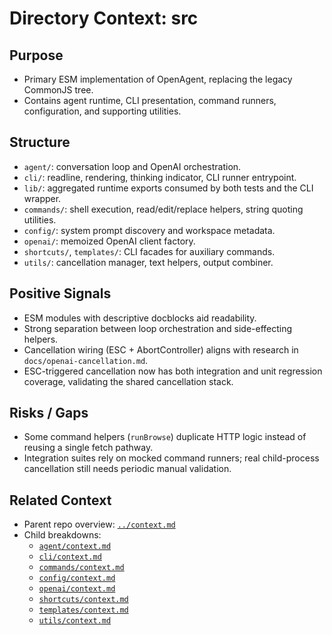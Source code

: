 # Directory Context: src

## Purpose

- Primary ESM implementation of OpenAgent, replacing the legacy CommonJS tree.
- Contains agent runtime, CLI presentation, command runners, configuration, and supporting utilities.

## Structure

- `agent/`: conversation loop and OpenAI orchestration.
- `cli/`: readline, rendering, thinking indicator, CLI runner entrypoint.
- `lib/`: aggregated runtime exports consumed by both tests and the CLI wrapper.
- `commands/`: shell execution, read/edit/replace helpers, string quoting utilities.
- `config/`: system prompt discovery and workspace metadata.
- `openai/`: memoized OpenAI client factory.
- `shortcuts/`, `templates/`: CLI facades for auxiliary commands.
- `utils/`: cancellation manager, text helpers, output combiner.

## Positive Signals

- ESM modules with descriptive docblocks aid readability.
- Strong separation between loop orchestration and side-effecting helpers.
- Cancellation wiring (ESC + AbortController) aligns with research in `docs/openai-cancellation.md`.
- ESC-triggered cancellation now has both integration and unit regression coverage, validating the shared cancellation stack.

## Risks / Gaps

- Some command helpers (`runBrowse`) duplicate HTTP logic instead of reusing a single fetch pathway.
- Integration suites rely on mocked command runners; real child-process cancellation still needs periodic manual validation.

## Related Context

- Parent repo overview: [`../context.md`](../context.md)
- Child breakdowns:
  - [`agent/context.md`](agent/context.md)
  - [`cli/context.md`](cli/context.md)
  - [`commands/context.md`](commands/context.md)
  - [`config/context.md`](config/context.md)
  - [`openai/context.md`](openai/context.md)
  - [`shortcuts/context.md`](shortcuts/context.md)
  - [`templates/context.md`](templates/context.md)
  - [`utils/context.md`](utils/context.md)
